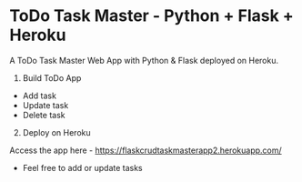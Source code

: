 # ToDo Task Master - Python + Flask + Heroku
A ToDo Task Master Web App with Python &amp; Flask deployed on Heroku.
1. Build ToDo App
  - Add task
  - Update task
  - Delete task
2. Deploy on Heroku

Access the app here - https://flaskcrudtaskmasterapp2.herokuapp.com/
- Feel free to add or update tasks
